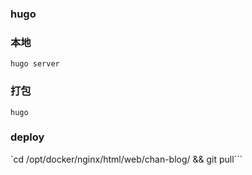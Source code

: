 ### hugo

### **本地**

`hugo server`

### **打包**

`hugo`

### **deploy**

`cd /opt/docker/nginx/html/web/chan-blog/ && git pull```